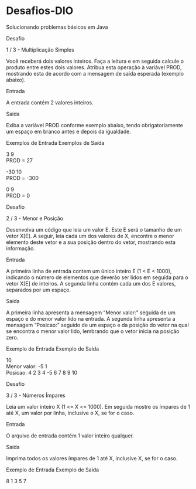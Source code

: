 # Desafios-DIO

Solucionando problemas básicos em Java

Desafio

1 / 3 - Multiplicação Simples

Você receberá dois valores inteiros. Faça a leitura e em seguida calcule o produto entre estes dois valores. Atribua esta operação à variável PROD, mostrando esta de acordo com a mensagem de saída esperada (exemplo abaixo).   

Entrada

A entrada contém 2 valores inteiros.

Saída

Exiba a variável PROD conforme exemplo abaixo, tendo obrigatoriamente um espaço em branco antes e depois da igualdade.

Exemplos de Entrada	Exemplos de Saída

3
9                    
                    PROD = 27

-30
10                   
                    PROD = -300

0
9                    
                    PROD = 0

Desafio

2 / 3 - Menor e Posição

Desenvolva um código que leia um valor E. Este E será o tamanho de um vetor X[E]. A seguir, leia cada um dos valores de X, encontre o menor elemento deste vetor e a sua posição dentro do vetor, mostrando esta informação.

Entrada

A primeira linha de entrada contem um único inteiro E (1 < E < 1000), indicando o número de elementos que deverão ser lidos em seguida para o vetor X[E] de inteiros. A segunda linha contém cada um dos E valores, separados por um espaço.

Saída

A primeira linha apresenta a mensagem “Menor valor:” seguida de um espaço e do menor valor lido na entrada. A segunda linha apresenta a mensagem “Posicao:” seguido de um espaço e da posição do vetor na qual se encontra o menor valor lido, lembrando que o vetor inicia na posição zero.

 
Exemplo de Entrada	Exemplo de Saída

10                   
                     Menor valor: -5
1                    
                     Posicao: 4 
2
3
4
-5 
6 
7
8
9
10

Desafio

3 / 3 - Números Ímpares

Leia um valor inteiro X (1 <= X <= 1000). Em seguida mostre os ímpares de 1 até X, um valor por linha, inclusive o X, se for o caso.

Entrada

O arquivo de entrada contém 1 valor inteiro qualquer.

Saída

Imprima todos os valores ímpares de 1 até X, inclusive X, se for o caso.
 
Exemplo de Entrada	Exemplo de Saída

8
                      1
                      3
                      5
                      7
